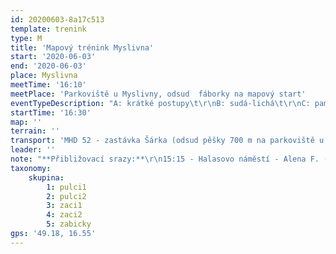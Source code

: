 ```yaml
---
id: 20200603-8a17c513
template: trenink
type: M
title: 'Mapový trénink Myslivna'
start: '2020-06-03'
end: '2020-06-03'
place: Myslivna
meetTime: '16:10'
meetPlace: 'Parkoviště u Myslivny, odsud  fáborky na mapový start'
eventTypeDescription: "A: krátké postupy\t\r\nB: sudá-lichá\t\r\nC: pamětové tandemy"
startTime: '16:30'
map: ''
terrain: ''
transport: 'MHD 52 - zastávka Šárka (odsud pěšky 700 m na parkoviště u Myslivny), autobus 52 odjíždí od Anthroposu každých 10 minut: 15:28, 15:38, 15:48'
leader: ''
note: "**Přibližovací srazy:**\r\n15:15 - Halasovo náměstí - Alena F. (tel. 605 440 445)\r\n15:30 - Přívrat (parkoviště u Billy) - Lenka H. (tel. 737 353 537)\r\n**Dejte do úterního večera vědět, pokud budete chtít srazu využít**"
taxonomy:
    skupina:
        1: pulci1
        2: pulci2
        3: zaci1
        4: zaci2
        5: zabicky
gps: '49.18, 16.55'
---
```

